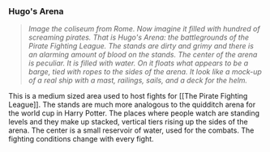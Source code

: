### Hugo's Arena
> *Image the coliseum from Rome. Now imagine it filled with hundred of screaming pirates. That is Hugo's Arena: the battlegrounds of the Pirate Fighting League. The stands are dirty and grimy and there is an alarming amount of blood on the stands. The center of the arena is peculiar. It is filled with water. On it floats what appears to be a barge, tied with ropes to the sides of the arena. It look like a mock-up of a real ship with a mast, railings, sails, and a deck for the helm.*

This is a medium sized area used to host fights for [[The Pirate Fighting League]]. The stands are much more analogous to the quidditch arena for the world cup in Harry Potter. The places where people watch are standing levels and they make up stacked, vertical tiers rising up the sides of the arena. The center is a small reservoir of water, used for the combats. The fighting conditions change with every fight. 